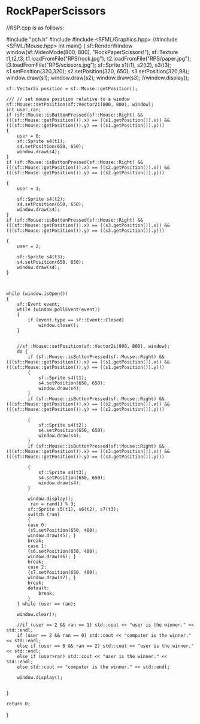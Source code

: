 # RockPaperScissors
//RSP.cpp is as follows:

#include "pch.h"
#include <iostream>
#include <SFML/Graphics.hpp>
//#include <SFML/Mouse.hpp>
int main()
{
	sf::RenderWindow window(sf::VideoMode(800, 800), "RockPaperScissors!");
	sf::Texture t1,t2,t3;
	t1.loadFromFile("RPS/rock.jpg");
	t2.loadFromFile("RPS/paper.jpg");
	t3.loadFromFile("RPS/scissors.jpg");
	sf::Sprite s1(t1), s2(t2), s3(t3);
	s1.setPosition(320,320);
	s2.setPosition(320, 650);
	s3.setPosition(320,98);
	window.draw(s1);
	window.draw(s2);
	window.draw(s3);
	//window.display();

	sf::Vector2i position = sf::Mouse::getPosition();
	
	/// // set mouse position relative to a window
	sf::Mouse::setPosition(sf::Vector2i(800, 800), window);
	int user,ran;
	if (sf::Mouse::isButtonPressed(sf::Mouse::Right) && (((sf::Mouse::getPosition()).x) == ((s1.getPosition()).x)) && (((sf::Mouse::getPosition()).y) == ((s1.getPosition()).y)))
	{
		user = 0;
		sf::Sprite s4(t1);
		s4.setPosition(650, 650);
		window.draw(s4);
	}
	if (sf::Mouse::isButtonPressed(sf::Mouse::Right) && (((sf::Mouse::getPosition()).x) == ((s2.getPosition()).x)) && (((sf::Mouse::getPosition()).y) == ((s2.getPosition()).y)))

	{
		user = 1;

		sf::Sprite s4(t2);
		s4.setPosition(650, 650);
		window.draw(s4);
	}
	if (sf::Mouse::isButtonPressed(sf::Mouse::Right) && (((sf::Mouse::getPosition()).x) == ((s3.getPosition()).x)) && (((sf::Mouse::getPosition()).y) == ((s3.getPosition()).y)))
		
	{
		user = 2;

		sf::Sprite s4(t3);
		s4.setPosition(650, 650);
		window.draw(s4);
	}



	while (window.isOpen())
	{
		sf::Event event;
		while (window.pollEvent(event))
		{
			if (event.type == sf::Event::Closed)
				window.close();
		}

		
		//sf::Mouse::setPosition(sf::Vector2i(800, 800), window);
		do {
			if (sf::Mouse::isButtonPressed(sf::Mouse::Right) && (((sf::Mouse::getPosition()).x) == ((s1.getPosition()).x)) && (((sf::Mouse::getPosition()).y) == ((s1.getPosition()).y)))
			{
				sf::Sprite s4(t1);
				s4.setPosition(650, 650);
				window.draw(s4);
			}
			if (sf::Mouse::isButtonPressed(sf::Mouse::Right) && (((sf::Mouse::getPosition()).x) == ((s2.getPosition()).x)) && (((sf::Mouse::getPosition()).y) == ((s2.getPosition()).y)))

			{
				sf::Sprite s4(t2);
				s4.setPosition(650, 650);
				window.draw(s4);
			}
			if (sf::Mouse::isButtonPressed(sf::Mouse::Right) && (((sf::Mouse::getPosition()).x) == ((s3.getPosition()).x)) && (((sf::Mouse::getPosition()).y) == ((s3.getPosition()).y)))

			{
				sf::Sprite s4(t3);
				s4.setPosition(650, 650);
				window.draw(s4);
			}

			window.display();
			 ran = rand() % 3;
			sf::Sprite s5(t1), s6(t2), s7(t3);
			switch (ran)
			{
			case 0:
			{s5.setPosition(650, 400);
			window.draw(s5); }
			break;
			case 1:
			{s6.setPosition(650, 400);
			window.draw(s6); }
			break;
			case 2:
			{s7.setPosition(650, 400);
			window.draw(s7); }
			break;
			default:
				break;
			}
		} while (user == ran);
		
		window.clear();

		//if (user == 2 && ran == 1) std::cout << "user is the winner." << std::endl;
		if (user == 2 && ran == 0) std::cout << "computer is the winner." << std::endl;
		else if (user == 0 && ran == 2) std::cout << "user is the winner." << std::endl;
		else if (user>ran) std::cout << "user is the winner." << std::endl;
		else std::cout << "computer is the winner." << std::endl;

		window.display();
		

	}

	return 0;
}
